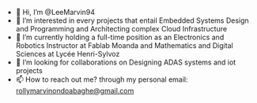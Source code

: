 - 👋 Hi, I’m @LeeMarvin94
- 👀 I’m interested in every projects that entail Embedded Systems Design and Programming and Architecting complex Cloud Infrastructure
- 🌱 I’m currently holding a full-time position as an Electronics and Robotics Instructor at Fablab Moanda and Mathematics and Digital Sciences at Lycée Henri-Sylvoz
- 💞️ I’m looking for collaborations on Designing  ADAS systems and iot projects
- 📫 How to reach out me? through my personal email: rollymarvinondoabaghe@gmail.com

<!---
LeeMarvin94/LeeMarvin94 is a ✨ special ✨ repository because its `README.md` (this file) appears on your GitHub profile.
You can click the Preview link to take a look at your changes.
--->

